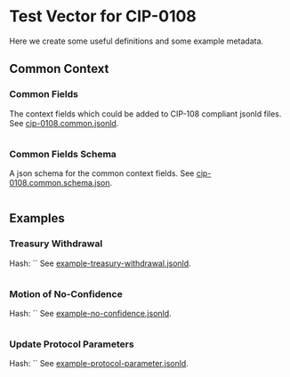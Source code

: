 # Test Vector for CIP-0108

Here we create some useful definitions and some example metadata.

## Common Context

### Common Fields
The context fields which could be added to CIP-108 compliant jsonld files.
See [cip-0108.common.jsonld](./cip-0108.common.jsonld).

```json

```

### Common Fields Schema
A json schema for the common context fields.
See [cip-0108.common.schema.json](./cip-0108.common.schema.json).

```json

```

## Examples

### Treasury Withdrawal
Hash: ``
See [example-treasury-withdrawal.jsonld](./example-treasury-withdrawal.jsonld).

```json

```

### Motion of No-Confidence
Hash: ``
See [example-no-confidence.jsonld](./example-no-confidence.jsonld).

```json

```

### Update Protocol Parameters
Hash: ``
See [example-protocol-parameter.jsonld](./example-protocol-parameter.jsonld).

```json

```